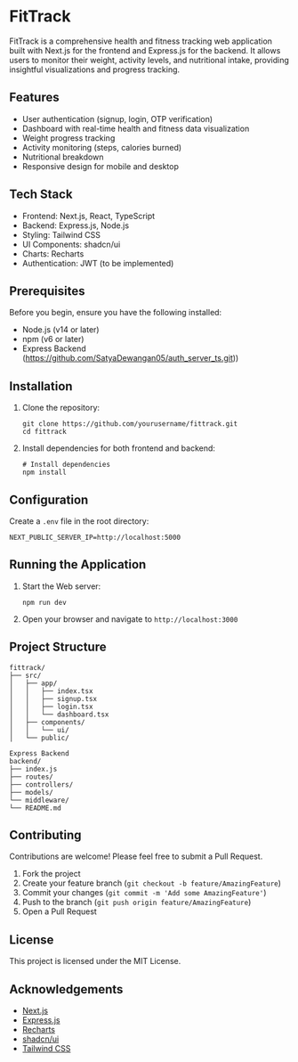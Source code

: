 # FitTrack

FitTrack is a comprehensive health and fitness tracking web application built with Next.js for the frontend and Express.js for the backend. It allows users to monitor their weight, activity levels, and nutritional intake, providing insightful visualizations and progress tracking.

## Features

- User authentication (signup, login, OTP verification)
- Dashboard with real-time health and fitness data visualization
- Weight progress tracking
- Activity monitoring (steps, calories burned)
- Nutritional breakdown
- Responsive design for mobile and desktop

## Tech Stack

- Frontend: Next.js, React, TypeScript
- Backend: Express.js, Node.js
- Styling: Tailwind CSS
- UI Components: shadcn/ui
- Charts: Recharts
- Authentication: JWT (to be implemented)

## Prerequisites

Before you begin, ensure you have the following installed:

- Node.js (v14 or later)
- npm (v6 or later)
- Express Backend (https://github.com/SatyaDewangan05/auth_server_ts.git))

## Installation

1. Clone the repository:

   ```
   git clone https://github.com/yourusername/fittrack.git
   cd fittrack
   ```

2. Install dependencies for both frontend and backend:

   ```
   # Install dependencies
   npm install
   ```

## Configuration

   Create a `.env` file in the root directory:

   ```
   NEXT_PUBLIC_SERVER_IP=http://localhost:5000
   ```

## Running the Application

1. Start the Web server:

   ```
   npm run dev
   ```

2. Open your browser and navigate to `http://localhost:3000`

## Project Structure

```
fittrack/
├── src/
│   ├── app/
│   │   ├── index.tsx
│   │   ├── signup.tsx
│   │   ├── login.tsx
│   │   └── dashboard.tsx
│   ├── components/
│   │   └── ui/
│   └── public/

Express Backend
backend/
├── index.js
├── routes/
├── controllers/
├── models/
└── middleware/
└── README.md
```

## Contributing

Contributions are welcome! Please feel free to submit a Pull Request.

1. Fork the project
2. Create your feature branch (`git checkout -b feature/AmazingFeature`)
3. Commit your changes (`git commit -m 'Add some AmazingFeature'`)
4. Push to the branch (`git push origin feature/AmazingFeature`)
5. Open a Pull Request

## License

This project is licensed under the MIT License.

## Acknowledgements

- [Next.js](https://nextjs.org/)
- [Express.js](https://expressjs.com/)
- [Recharts](https://recharts.org/)
- [shadcn/ui](https://ui.shadcn.com/)
- [Tailwind CSS](https://tailwindcss.com/)
